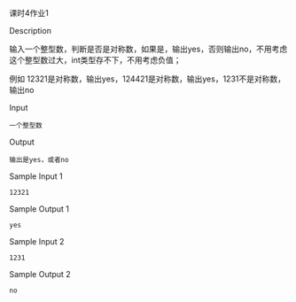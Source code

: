 课时4作业1

Description

输入一个整型数，判断是否是对称数，如果是，输出yes，否则输出no，不用考虑这个整型数过大，int类型存不下，不用考虑负值；

例如 12321是对称数，输出yes，124421是对称数，输出yes，1231不是对称数，输出no


Input

`一个整型数`

Output

`输出是yes，或者no`

Sample Input 1

`12321`

Sample Output 1

`yes`

Sample Input 2

`1231`

Sample Output 2

`no`